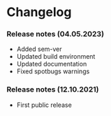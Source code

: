 Changelog
===

### Release notes (04.05.2023)
- Added sem-ver
- Updated build environment
- Updated documentation
- Fixed spotbugs warnings

### Release notes (12.10.2021)
- First public release
